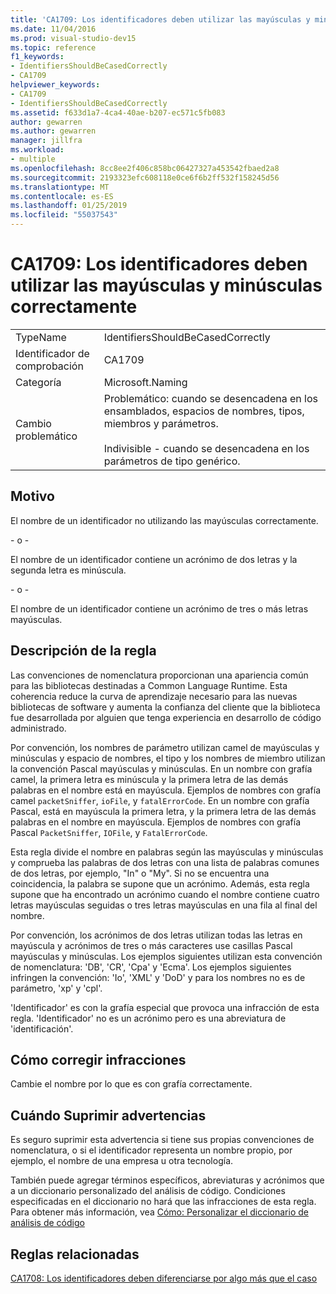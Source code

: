 ```yaml
---
title: 'CA1709: Los identificadores deben utilizar las mayúsculas y minúsculas correctamente'
ms.date: 11/04/2016
ms.prod: visual-studio-dev15
ms.topic: reference
f1_keywords:
- IdentifiersShouldBeCasedCorrectly
- CA1709
helpviewer_keywords:
- CA1709
- IdentifiersShouldBeCasedCorrectly
ms.assetid: f633d1a7-4ca4-40ae-b207-ec571c5fb083
author: gewarren
ms.author: gewarren
manager: jillfra
ms.workload:
- multiple
ms.openlocfilehash: 8cc8ee2f406c858bc06427327a453542fbaed2a8
ms.sourcegitcommit: 2193323efc608118e0ce6f6b2ff532f158245d56
ms.translationtype: MT
ms.contentlocale: es-ES
ms.lasthandoff: 01/25/2019
ms.locfileid: "55037543"
---
```

# <a name="ca1709-identifiers-should-be-cased-correctly"></a>CA1709: Los identificadores deben utilizar las mayúsculas y minúsculas correctamente

|||
|-|-|
|TypeName|IdentifiersShouldBeCasedCorrectly|
|Identificador de comprobación|CA1709|
|Categoría|Microsoft.Naming|
|Cambio problemático|Problemático: cuando se desencadena en los ensamblados, espacios de nombres, tipos, miembros y parámetros.<br /><br /> Indivisible - cuando se desencadena en los parámetros de tipo genérico.|

## <a name="cause"></a>Motivo
 El nombre de un identificador no utilizando las mayúsculas correctamente.

 \- o -

 El nombre de un identificador contiene un acrónimo de dos letras y la segunda letra es minúscula.

 \- o -

 El nombre de un identificador contiene un acrónimo de tres o más letras mayúsculas.

## <a name="rule-description"></a>Descripción de la regla
 Las convenciones de nomenclatura proporcionan una apariencia común para las bibliotecas destinadas a Common Language Runtime. Esta coherencia reduce la curva de aprendizaje necesario para las nuevas bibliotecas de software y aumenta la confianza del cliente que la biblioteca fue desarrollada por alguien que tenga experiencia en desarrollo de código administrado.

 Por convención, los nombres de parámetro utilizan camel de mayúsculas y minúsculas y espacio de nombres, el tipo y los nombres de miembro utilizan la convención Pascal mayúsculas y minúsculas. En un nombre con grafía camel, la primera letra es minúscula y la primera letra de las demás palabras en el nombre está en mayúscula. Ejemplos de nombres con grafía camel `packetSniffer`, `ioFile`, y `fatalErrorCode`. En un nombre con grafía Pascal, está en mayúscula la primera letra, y la primera letra de las demás palabras en el nombre en mayúscula. Ejemplos de nombres con grafía Pascal `PacketSniffer`, `IOFile`, y `FatalErrorCode`.

 Esta regla divide el nombre en palabras según las mayúsculas y minúsculas y comprueba las palabras de dos letras con una lista de palabras comunes de dos letras, por ejemplo, "In" o "My". Si no se encuentra una coincidencia, la palabra se supone que un acrónimo. Además, esta regla supone que ha encontrado un acrónimo cuando el nombre contiene cuatro letras mayúsculas seguidas o tres letras mayúsculas en una fila al final del nombre.

 Por convención, los acrónimos de dos letras utilizan todas las letras en mayúscula y acrónimos de tres o más caracteres use casillas Pascal mayúsculas y minúsculas. Los ejemplos siguientes utilizan esta convención de nomenclatura: 'DB', 'CR', 'Cpa' y 'Ecma'. Los ejemplos siguientes infringen la convención: 'Io', 'XML' y 'DoD' y para los nombres no es de parámetro, 'xp' y 'cpl'.

 'Identificador' es con la grafía especial que provoca una infracción de esta regla. 'Identificador' no es un acrónimo pero es una abreviatura de 'identificación'.

## <a name="how-to-fix-violations"></a>Cómo corregir infracciones
 Cambie el nombre por lo que es con grafía correctamente.

## <a name="when-to-suppress-warnings"></a>Cuándo Suprimir advertencias
 Es seguro suprimir esta advertencia si tiene sus propias convenciones de nomenclatura, o si el identificador representa un nombre propio, por ejemplo, el nombre de una empresa u otra tecnología.

 También puede agregar términos específicos, abreviaturas y acrónimos que a un diccionario personalizado del análisis de código. Condiciones especificadas en el diccionario no hará que las infracciones de esta regla. Para obtener más información, vea [Cómo: Personalizar el diccionario de análisis de código](../code-quality/how-to-customize-the-code-analysis-dictionary.md)

## <a name="related-rules"></a>Reglas relacionadas
 [CA1708: Los identificadores deben diferenciarse por algo más que el caso](../code-quality/ca1708-identifiers-should-differ-by-more-than-case.md)